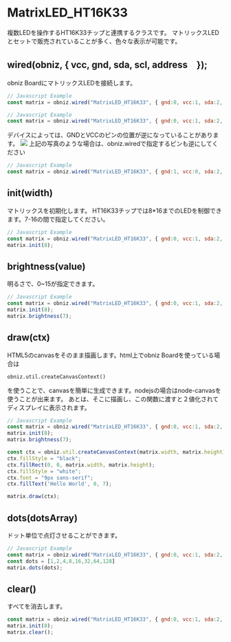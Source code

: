 # MatrixLED_HT16K33
複数LEDを操作するHT16K33チップと連携するクラスです。
マトリックスLEDとセットで販売されていることが多く、色々な表示が可能です。

## wired(obniz,  { vcc, gnd, sda, scl, address　});

obniz BoardにマトリックスLEDを接続します。

```Javascript
// Javascript Example
const matrix = obniz.wired("MatrixLED_HT16K33", { gnd:0, vcc:1, sda:2, scl:3 });
```

```Javascript
// Javascript Example
const matrix = obniz.wired("MatrixLED_HT16K33", { gnd:0, vcc:1, sda:2, scl:3, address: 0x71 });
```

デバイスによっては、GNDとVCCのピンの位置が逆になっていることがあります。
![](./check-keystudio_MatrixLED.jpg)
上記の写真のような場合は、obniz.wiredで指定するピンも逆にしてください

```Javascript
// Javascript Example
const matrix = obniz.wired("MatrixLED_HT16K33", { gnd:1, vcc:0, sda:2, scl:3 });
```


## init(width)

マトリックスを初期化します。
HT16K33チップでは8*16までのLEDを制御できます。7-16の間で指定してください。

```Javascript
// Javascript Example
const matrix = obniz.wired("MatrixLED_HT16K33", { gnd:0, vcc:1, sda:2, scl:3 });
matrix.init(8);
```

## brightness(value)
明るさで、0~15が指定できます。

```Javascript
// Javascript Example
const matrix = obniz.wired("MatrixLED_HT16K33", { gnd:0, vcc:1, sda:2, scl:3 });
matrix.init(8);
matrix.brightness(7);
```

## draw(ctx)
HTML5のcanvasをそのまま描画します。html上でobniz Boardを使っている場合は

`obniz.util.createCanvasContext()`

を使うことで、canvasを簡単に生成できます。nodejsの場合はnode-canvasを使うことが出来ます。
あとは、そこに描画し、この関数に渡すと２値化されてディスプレイに表示されます。

```Javascript
// Javascript Example
const matrix = obniz.wired("MatrixLED_HT16K33", { gnd:0, vcc:1, sda:2, scl:3 });
matrix.init(8);
matrix.brightness(7);

const ctx = obniz.util.createCanvasContext(matrix.width, matrix.height);
ctx.fillStyle = "black";
ctx.fillRect(0, 0, matrix.width, matrix.height);
ctx.fillStyle = "white";
ctx.font = "9px sans-serif";
ctx.fillText('Hello World', 0, 7);

matrix.draw(ctx);
```

## dots(dotsArray)

 ドット単位で点灯させることができます。
 
 ```Javascript
 // Javascript Example
 const matrix = obniz.wired("MatrixLED_HT16K33", { gnd:0, vcc:1, sda:2, scl:3 });
 const dots = [1,2,4,8,16,32,64,128]
 matrix.dots(dots);
 ```

## clear()
すべてを消去します。

```Javascript
const matrix = obniz.wired("MatrixLED_HT16K33", { gnd:0, vcc:1, sda:2, scl:3 });
matrix.init(8);
matrix.clear();
```
